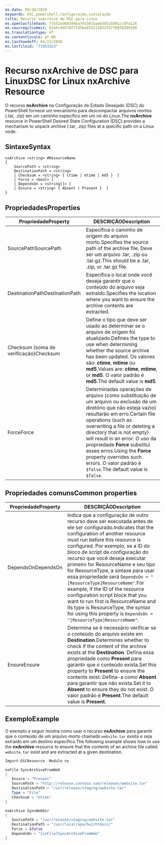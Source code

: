 ```yaml
---
ms.date: 09/20/2019
keywords: DSC,powershell,configuração,instalação
title: Recurso nxArchive de DSC para Linux
ms.openlocfilehash: 77b52ad68344ba791501baeb585a5001cc97a126
ms.sourcegitcommit: 6545c60578f7745be015111052fd7769f8289296
ms.translationtype: HT
ms.contentlocale: pt-BR
ms.lasthandoff: 04/22/2020
ms.locfileid: "71953323"
---
```

# <a name="dsc-for-linux-nxarchive-resource"></a><span data-ttu-id="70ef7-103">Recurso nxArchive de DSC para Linux</span><span class="sxs-lookup"><span data-stu-id="70ef7-103">DSC for Linux nxArchive Resource</span></span>

<span data-ttu-id="70ef7-104">O recurso **nxArchive** na Configuração de Estado Desejado (DSC) do PowerShell fornece um mecanismo para descompactar arquivos mortos (.tar, .zip) em um caminho específico em um nó do Linux.</span><span class="sxs-lookup"><span data-stu-id="70ef7-104">The **nxArchive** resource in PowerShell Desired State Configuration (DSC) provides a mechanism to unpack archive (.tar, .zip) files at a specific path on a Linux node.</span></span>

## <a name="syntax"></a><span data-ttu-id="70ef7-105">Sintaxe</span><span class="sxs-lookup"><span data-stu-id="70ef7-105">Syntax</span></span>

```Syntax
nxArchive <string> #ResourceName
{
    SourcePath = <string>
    DestinationPath = <string>
    [ Checksum = <string> { ctime | mtime | md5 }  ]
    [ Force = <bool> ]
    [ DependsOn = <string[]> ]
    [ Ensure = <string> { Absent | Present }  ]
}
```

## <a name="properties"></a><span data-ttu-id="70ef7-106">Propriedades</span><span class="sxs-lookup"><span data-stu-id="70ef7-106">Properties</span></span>

|<span data-ttu-id="70ef7-107">Propriedade</span><span class="sxs-lookup"><span data-stu-id="70ef7-107">Property</span></span> |<span data-ttu-id="70ef7-108">DESCRIÇÃO</span><span class="sxs-lookup"><span data-stu-id="70ef7-108">Description</span></span> |
|---|---|
|<span data-ttu-id="70ef7-109">SourcePath</span><span class="sxs-lookup"><span data-stu-id="70ef7-109">SourcePath</span></span> |<span data-ttu-id="70ef7-110">Especifica o caminho de origem do arquivo morto.</span><span class="sxs-lookup"><span data-stu-id="70ef7-110">Specifies the source path of the archive file.</span></span> <span data-ttu-id="70ef7-111">Deve ser um arquivo .tar, .zip ou .tar.gz.</span><span class="sxs-lookup"><span data-stu-id="70ef7-111">This should be a .tar, .zip, or .tar.gz file.</span></span> |
|<span data-ttu-id="70ef7-112">DestinationPath</span><span class="sxs-lookup"><span data-stu-id="70ef7-112">DestinationPath</span></span> |<span data-ttu-id="70ef7-113">Especifica o local onde você deseja garantir que o conteúdo do arquivo seja extraído.</span><span class="sxs-lookup"><span data-stu-id="70ef7-113">Specifies the location where you want to ensure the archive contents are extracted.</span></span> |
|<span data-ttu-id="70ef7-114">Checksum (soma de verificação)</span><span class="sxs-lookup"><span data-stu-id="70ef7-114">Checksum</span></span> |<span data-ttu-id="70ef7-115">Define o tipo que deve ser usado ao determinar se o arquivo de origem foi atualizado.</span><span class="sxs-lookup"><span data-stu-id="70ef7-115">Defines the type to use when determining whether the source archive has been updated.</span></span> <span data-ttu-id="70ef7-116">Os valores são: **ctime**, **mtime** ou **md5**.</span><span class="sxs-lookup"><span data-stu-id="70ef7-116">Values are: **ctime**, **mtime**, or **md5**.</span></span> <span data-ttu-id="70ef7-117">O valor padrão é **md5**.</span><span class="sxs-lookup"><span data-stu-id="70ef7-117">The default value is **md5**.</span></span> |
|<span data-ttu-id="70ef7-118">Force</span><span class="sxs-lookup"><span data-stu-id="70ef7-118">Force</span></span> |<span data-ttu-id="70ef7-119">Determinadas operações de arquivo (como substituição de um arquivo ou exclusão de um diretório que não esteja vazio) resultarão em erro.</span><span class="sxs-lookup"><span data-stu-id="70ef7-119">Certain file operations (such as overwriting a file or deleting a directory that is not empty) will result in an error.</span></span> <span data-ttu-id="70ef7-120">O uso da propriedade **Force** substitui esses erros.</span><span class="sxs-lookup"><span data-stu-id="70ef7-120">Using the **Force** property overrides such errors.</span></span> <span data-ttu-id="70ef7-121">O valor padrão é `$false`.</span><span class="sxs-lookup"><span data-stu-id="70ef7-121">The default value is `$false`.</span></span> |

## <a name="common-properties"></a><span data-ttu-id="70ef7-122">Propriedades comuns</span><span class="sxs-lookup"><span data-stu-id="70ef7-122">Common properties</span></span>

|<span data-ttu-id="70ef7-123">Propriedade</span><span class="sxs-lookup"><span data-stu-id="70ef7-123">Property</span></span> |<span data-ttu-id="70ef7-124">DESCRIÇÃO</span><span class="sxs-lookup"><span data-stu-id="70ef7-124">Description</span></span> |
|---|---|
|<span data-ttu-id="70ef7-125">DependsOn</span><span class="sxs-lookup"><span data-stu-id="70ef7-125">DependsOn</span></span> |<span data-ttu-id="70ef7-126">Indica que a configuração de outro recurso deve ser executada antes de ele ser configurado.</span><span class="sxs-lookup"><span data-stu-id="70ef7-126">Indicates that the configuration of another resource must run before this resource is configured.</span></span> <span data-ttu-id="70ef7-127">Por exemplo, se a ID do bloco de script de configuração do recurso que você deseja executar primeiro for ResourceName e seu tipo for ResourceType, a sintaxe para usar essa propriedade será `DependsOn = "[ResourceType]ResourceName"`.</span><span class="sxs-lookup"><span data-stu-id="70ef7-127">For example, if the ID of the resource configuration script block that you want to run first is ResourceName and its type is ResourceType, the syntax for using this property is `DependsOn = "[ResourceType]ResourceName"`.</span></span> |
|<span data-ttu-id="70ef7-128">Ensure</span><span class="sxs-lookup"><span data-stu-id="70ef7-128">Ensure</span></span> |<span data-ttu-id="70ef7-129">Determina se é necessário verificar se o conteúdo do arquivo existe em **Destination**.</span><span class="sxs-lookup"><span data-stu-id="70ef7-129">Determines whether to check if the content of the archive exists at the **Destination**.</span></span> <span data-ttu-id="70ef7-130">Defina essa propriedade como **Present** para garantir que o conteúdo exista.</span><span class="sxs-lookup"><span data-stu-id="70ef7-130">Set this property to **Present** to ensure the contents exist.</span></span> <span data-ttu-id="70ef7-131">Defina-a como **Absent** para garantir que não exista.</span><span class="sxs-lookup"><span data-stu-id="70ef7-131">Set it to **Absent** to ensure they do not exist.</span></span> <span data-ttu-id="70ef7-132">O valor padrão é **Present**.</span><span class="sxs-lookup"><span data-stu-id="70ef7-132">The default value is **Present**.</span></span> |

## <a name="example"></a><span data-ttu-id="70ef7-133">Exemplo</span><span class="sxs-lookup"><span data-stu-id="70ef7-133">Example</span></span>

<span data-ttu-id="70ef7-134">O exemplo a seguir mostra como usar o recurso **nxArchive** para garantir que o conteúdo de um arquivo morto chamado `website.tar` exista e seja extraído em um destino específico.</span><span class="sxs-lookup"><span data-stu-id="70ef7-134">The following example shows how to use the **nxArchive** resource to ensure that the contents of an archive file called `website.tar` exist and are extracted at a given destination.</span></span>

```powershell
Import-DSCResource -Module nx

nxFile SyncArchiveFromWeb
{
   Ensure = "Present"
   SourcePath = "http://release.contoso.com/releases/website.tar"
   DestinationPath = "/usr/release/staging/website.tar"
   Type = "File"
   Checksum = "mtime"
}

nxArchive SyncWebDir
{
   SourcePath = "/usr/release/staging/website.tar"
   DestinationPath = "/usr/local/apache2/htdocs/"
   Force = $false
   DependsOn = "[nxFile]SyncArchiveFromWeb"
}
```